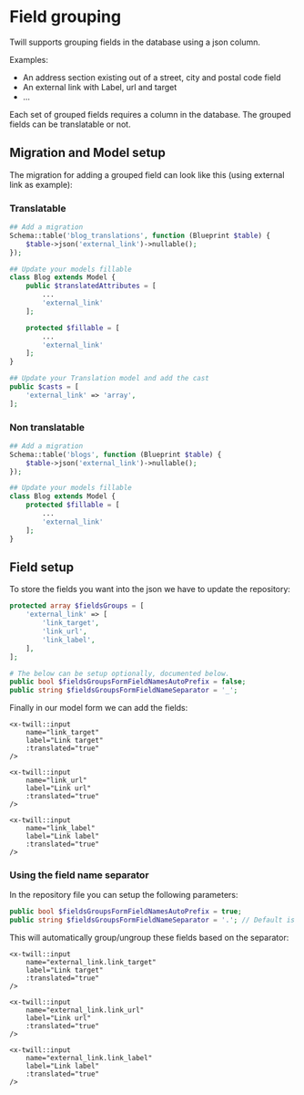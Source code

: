 # Field grouping

Twill supports grouping fields in the database using a json column.

Examples:

- An address section existing out of a street, city and postal code field
- An external link with Label, url and target
- ...

Each set of grouped fields requires a column in the database. The grouped fields can be translatable or not.

## Migration and Model setup

The migration for adding a grouped field can look like this (using external link as example):

### Translatable

```php
## Add a migration
Schema::table('blog_translations', function (Blueprint $table) {
    $table->json('external_link')->nullable();
});

## Update your models fillable
class Blog extends Model {
    public $translatedAttributes = [
        ...
        'external_link'
    ];

    protected $fillable = [
        ...
        'external_link'
    ];
}

## Update your Translation model and add the cast
public $casts = [
    'external_link' => 'array',
];
```

### Non translatable

```php
## Add a migration
Schema::table('blogs', function (Blueprint $table) {
    $table->json('external_link')->nullable();
});

## Update your models fillable
class Blog extends Model {
    protected $fillable = [
        ...
        'external_link'
    ];
}
```

## Field setup

To store the fields you want into the json we have to update the repository:

```php
protected array $fieldsGroups = [
    'external_link' => [
        'link_target',
        'link_url',
        'link_label',
    ],
];

# The below can be setup optionally, documented below.
public bool $fieldsGroupsFormFieldNamesAutoPrefix = false;
public string $fieldsGroupsFormFieldNameSeparator = '_';
```

Finally in our model form we can add the fields:

```blade
<x-twill::input
    name="link_target"
    label="Link target"
    :translated="true"
/>

<x-twill::input
    name="link_url"
    label="Link url"
    :translated="true"
/>

<x-twill::input
    name="link_label"
    label="Link label"
    :translated="true"
/>
```

### Using the field name separator

In the repository file you can setup the following parameters:

```php
public bool $fieldsGroupsFormFieldNamesAutoPrefix = true;
public string $fieldsGroupsFormFieldNameSeparator = '.'; // Default is _
```

This will automatically group/ungroup these fields based on the separator:

```blade
<x-twill::input
    name="external_link.link_target"
    label="Link target"
    :translated="true"
/>

<x-twill::input
    name="external_link.link_url"
    label="Link url"
    :translated="true"
/>

<x-twill::input
    name="external_link.link_label"
    label="Link label"
    :translated="true"
/>
```
